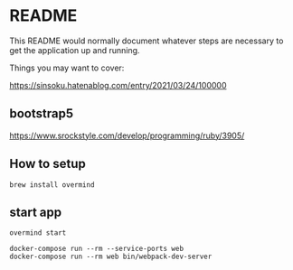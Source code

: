 # README

This README would normally document whatever steps are necessary to get the
application up and running.

Things you may want to cover:

https://sinsoku.hatenablog.com/entry/2021/03/24/100000

## bootstrap5

https://www.srockstyle.com/develop/programming/ruby/3905/

## How to setup

```
brew install overmind
```

## start app

```new
overmind start
```

```old
docker-compose run --rm --service-ports web
docker-compose run --rm web bin/webpack-dev-server
```
